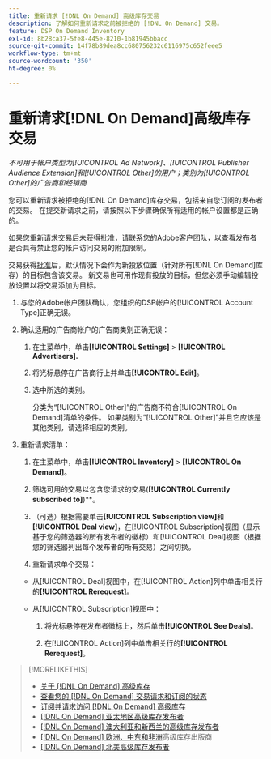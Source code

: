 ```yaml
---
title: 重新请求 [!DNL On Demand] 高级库存交易
description: 了解如何重新请求之前被拒绝的 [!DNL On Demand] 交易。
feature: DSP On Demand Inventory
exl-id: 8b28ca37-5fe8-445e-8210-1b81945bbacc
source-git-commit: 14f78b89dea8cc680756232c6116975c652feee5
workflow-type: tm+mt
source-wordcount: '350'
ht-degree: 0%

---
```


# 重新请求[!DNL On Demand]高级库存交易

*不可用于帐户类型为[!UICONTROL Ad Network]、[!UICONTROL Publisher Audience Extension]和[!UICONTROL Other]的用户；类别为[!UICONTROL Other]的广告商和经销商*

您可以重新请求被拒绝的[!DNL On Demand]库存交易，包括来自您订阅的发布者的交易。 在提交新请求之前，请按照以下步骤确保所有适用的帐户设置都是正确的。

如果您重新请求交易后未获得批准，请联系您的Adobe客户团队，以查看发布者是否具有禁止您的帐户访问交易的附加限制。

交易获得[批准](/help/dsp/inventory/on-demand-inventory-view-status.md)后，默认情况下会作为新投放位置（针对所有[!DNL On Demand]库存）的目标包含该交易。 新交易也可用作现有投放的目标，但您必须手动编辑投放设置以将交易添加为目标。

1. 与您的Adobe帐户团队确认，您组织的DSP帐户的[!UICONTROL Account Type]正确无误。

1. 确认适用的广告商帐户的广告商类别正确无误：

   1. 在主菜单中，单击&#x200B;**[!UICONTROL Settings]** > **[!UICONTROL Advertisers].**

   1. 将光标悬停在广告商行上并单击&#x200B;**[!UICONTROL Edit]**。

   1. 选中所选的类别。

      分类为“[!UICONTROL Other]”的广告商不符合[!UICONTROL On Demand]清单的条件。 如果类别为“[!UICONTROL Other]”并且它应该是其他类别，请选择相应的类别<!-- [category](/help/dsp/admin/advertiser-settings.md) -->。

1. 重新请求清单：

   1. 在主菜单中，单击&#x200B;**[!UICONTROL Inventory]** > **[!UICONTROL On Demand]**。

   1. 筛选可用的交易以包含您请求的交易(**[!UICONTROL Currently subscribed to]**)**。

   1. （可选）根据需要单击&#x200B;**[!UICONTROL Subscription view]**&#x200B;和&#x200B;**[!UICONTROL Deal view]**，在[!UICONTROL Subscription]视图（显示基于您的筛选器的所有发布者的徽标）和[!UICONTROL Deal]视图（根据您的筛选器列出每个发布者的所有交易）之间切换。

   1. 重新请求单个交易：

   * 从[!UICONTROL Deal]视图中，在[!UICONTROL Action]列中单击相关行的&#x200B;**[!UICONTROL Rerequest]**。

   * 从[!UICONTROL Subscription]视图中：

      1. 将光标悬停在发布者徽标上，然后单击&#x200B;**[!UICONTROL See Deals]**。

      1. 在[!UICONTROL Action]列中单击相关行的&#x200B;**[!UICONTROL Rerequest]**。

>[!MORELIKETHIS]
>
>* [关于 [!DNL On Demand] 高级库存](on-demand-inventory-about.md)
>* [查看您的 [!DNL On Demand] 交易请求和订阅的状态](on-demand-inventory-view-status.md)
>* [订阅并请求访问 [!DNL On Demand] 高级库存](on-demand-inventory-subscribe.md)
>* [[!DNL On Demand] 亚太地区高级库存发布者](on-demand-inventory-publishers-apac.md)
>* [[!DNL On Demand] 澳大利亚和新西兰的高级库存发布者](on-demand-inventory-publishers-anz.md)
>* [[!DNL On Demand] 欧洲、中东和非洲](on-demand-inventory-publishers-emea.md)高级库存出版商
>* [[!DNL On Demand] 北美高级库存发布者](on-demand-inventory-publishers-na.md)

